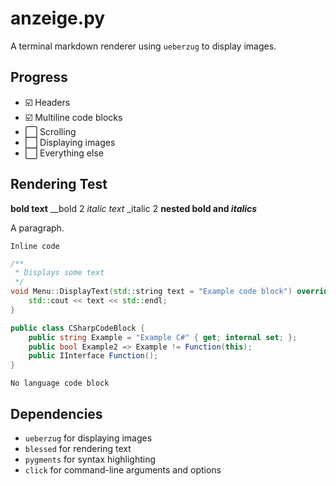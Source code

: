 # anzeige.py

A terminal markdown renderer using `ueberzug` to display images.

## Progress

- ☑️  Headers
- ☑️  Multiline code blocks
- ⬜️ Scrolling
- ⬜️ Displaying images
- ⬜️ Everything else

## Rendering Test
**bold text**
__bold 2
*italic text*
_italic 2
**nested bold and *italics***

A paragraph.

`Inline code`

```cpp
/**
 * Displays some text
 */
void Menu::DisplayText(std::string text = "Example code block") override {
    std::cout << text << std::endl;
}
```

```c#
public class CSharpCodeBlock {
    public string Example = "Example C#" { get; internal set; };
    public bool Example2 => Example != Function(this);
    public IInterface Function();
}
```

```
No language code block
```

## Dependencies
- `ueberzug` for displaying images
- `blessed` for rendering text
- `pygments` for syntax highlighting
- `click` for command-line arguments and options
